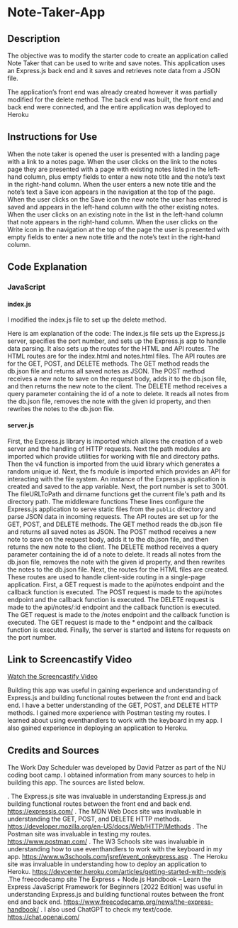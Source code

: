 # Note-Taker-App

## Description

The objective was to modify the starter code to create an application called Note Taker that can be used to write and save notes. This application uses an Express.js back end and it saves and retrieves note data from a JSON file.

The application’s front end was already created however it was partially modified for the delete method. The back end was built, the front end and back end were connected, and the entire application was deployed to Heroku

## Instructions for Use
When the note taker is opened the user is presented with a landing page with a link to a notes page. When the user clicks on the link to the notes page they are presented with a page with existing notes listed in the left-hand column, plus empty fields to enter a new note title and the note’s text in the right-hand column. When the user enters a new note title and the note’s text a Save icon appears in the navigation at the top of the page. When the user clicks on the Save icon the new note the user has entered is saved and appears in the left-hand column with the other existing notes. When the user clicks on an existing note in the list in the left-hand column that note appears in the right-hand column. When the user clicks on the Write icon in the navigation at the top of the page the user is presented with empty fields to enter a new note title and the note’s text in the right-hand column.
>

## Code Explanation
### JavaScript
#### index.js
I modified the index.js file to set up the delete method.

Here is am explanation of the code:
 The index.js file sets up the Express.js server, specifies the port number, and sets up the Express.js app to handle data parsing. It also sets up the routes for the HTML and API routes. The HTML routes are for the index.html and notes.html files. The API routes are for the GET, POST, and DELETE methods. The GET method reads the db.json file and returns all saved notes as JSON. The POST method receives a new note to save on the request body, adds it to the db.json file, and then returns the new note to the client. The DELETE method receives a query parameter containing the id of a note to delete. It reads all notes from the db.json file, removes the note with the given id property, and then rewrites the notes to the db.json file.

#### server.js
First, the Express.js library is imported which allows the creation of a web server and the handling of HTTP requests. Next the path modules are imported which provide utilities for working with file and directory paths. Then the v4 function is imported from the uuid library which generates a random unique id. Next, the fs module is imported which provides an API for interacting with the file system.
An instance of the Express.js application is created and saved to the app variable. Next, the port number is set to 3001. The fileURLToPath and dirname functions get the current file's path and its directory path. The middleware functions These lines configure the Express.js application to serve static files from the `public` directory and parse JSON data in incoming requests. The API routes are set up for the GET, POST, and DELETE methods. The GET method reads the db.json file and returns all saved notes as JSON. The POST method receives a new note to save on the request body, adds it to the db.json file, and then returns the new note to the client. The DELETE method receives a query parameter containing the id of a note to delete. It reads all notes from the db.json file, removes the note with the given id property, and then rewrites the notes to the db.json file. Next, the routes for the HTML files are created. These routes are used to handle client-side routing in a single-page application.  First, a GET request is made to the api/notes endpoint and the callback function is executed. The POST request is made to the api/notes endpoint and the callback function is executed. The DELETE request is made to the api/notes/:id endpoint and the callback function is executed. The GET request is made to the /notes endpoint and the callback function is executed. The GET request is made to the * endpoint and the callback function is executed. Finally, the server is started and listens for requests on the port number.


## Link to Screencastify Video

[Watch the Screencastify Video](https://drive.google.com/file/d/1_KEQ7nPAPrRvM-PTRNJ2krO08GDyh2mb/view?pli=1)




Building this app was useful in gaining experience and understanding of Express.js and building functional routes between the front end and back end. I have a better understanding of the GET, POST, and DELETE HTTP methods. I gained more experience with Postman testing my routes. I learned about using eventhandlers to work with the keyboard in my app.  I also gained experience in deploying an application to Heroku.


## Credits and Sources
The Work Day Scheduler was developed by David Patzer as part of the NU coding boot camp. I obtained information from many sources to help in building this app. The sources are listed below.

. The Express.js site was invaluable in understanding Express.js and building functional routes between the front end and back end. https://expressjs.com/
. The MDN Web Docs site was invaluable in understanding the GET, POST, and DELETE HTTP methods. https://developer.mozilla.org/en-US/docs/Web/HTTP/Methods
. The Postman site was invaluable in testing my routes. https://www.postman.com/
. The W3 Schools site was invaluable in understanding how to use eventhandlers to work with the keyboard in my app. https://www.w3schools.com/jsref/event_onkeypress.asp
. The Heroku site was invaluable in understanding how to deploy an application to Heroku. https://devcenter.heroku.com/articles/getting-started-with-nodejs
.The freecodecamp site The Express + Node.js Handbook – Learn the Express JavaScript Framework for Beginners [2022 Edition] was useful in understanding Express.js and building functional routes between the front end and back end. https://www.freecodecamp.org/news/the-express-handbook/
. I also used ChatGPT to check my text/code. https://chat.openai.com/















